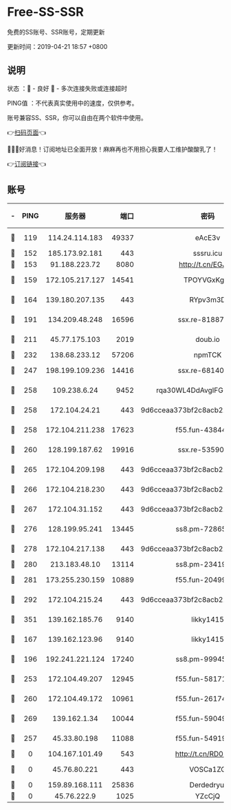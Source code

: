 # Free-SS-SSR

免费的SS账号、SSR账号，定期更新

更新时间：2019-04-21 18:57 +0800

## 说明

状态     ：🙂 - 良好 🙁 - 多次连接失败或连接超时

PING值   ：不代表真实使用中的速度，仅供参考。

账号兼容SS、SSR，你可以自由在两个软件中使用。

👉[扫码页面](https://liesauer.github.io/Free-SS-SSR/)👈

🎉🎉🎉好消息！订阅地址已全面开放！麻麻再也不用担心我要人工维护酸酸乳了！

👉[订阅链接](https://www.liesauer.net/yogurt/subscribe?ACCESS_TOKEN=DAYxR3mMaZAsaqUb)👈

## 账号

|-|PING|服务器|端口|密码|加密方式|区域|
|:----:|:----:|:-----:|-----:|:----:|:----:|:----:|
|🙂|119|114.24.114.183|49337|eAcE3v|chacha20-ietf|TW|
|🙂|152|185.173.92.181|443|sssru.icu|rc4-md5|RU|
|🙂|153|91.188.223.72|8080|http://t.cn/EGJIyrl|rc4-md5|RU|
|🙂|159|172.105.217.127|14541|TPOYVGxKglpi|aes-256-cfb|JP|
|🙂|164|139.180.207.135|443|RYpv3m3D|aes-256-cfb|JP|
|🙂|191|134.209.48.248|16596|ssx.re-81887619|aes-256-cfb|US|
|🙂|211|45.77.175.103|2019|doub.io|aes-128-ctr|SG|
|🙂|232|138.68.233.12|57206|npmTCK|rc4-md5|US|
|🙂|247|198.199.109.236|14416|ssx.re-68140680|aes-256-cfb|US|
|🙂|258|109.238.6.24|9452|rqa30WL4DdAvgIFG6Fs3znzTa|aes-256-cfb|FR|
|🙂|258|172.104.24.21|443|9d6cceaa373bf2c8acb22e60b6a58be6|aes-256-cfb|US|
|🙂|258|172.104.211.238|17623|f55.fun-43844641|aes-256-cfb|US|
|🙂|260|128.199.187.62|19916|ssx.re-53590362|aes-256-cfb|SG|
|🙂|265|172.104.209.198|443|9d6cceaa373bf2c8acb22e60b6a58be6|aes-256-cfb|US|
|🙂|266|172.104.218.230|443|9d6cceaa373bf2c8acb22e60b6a58be6|aes-256-cfb|US|
|🙂|267|172.104.31.152|443|9d6cceaa373bf2c8acb22e60b6a58be6|aes-256-cfb|US|
|🙂|276|128.199.95.241|13445|ss8.pm-72865285|aes-256-cfb|SG|
|🙂|278|172.104.217.138|443|9d6cceaa373bf2c8acb22e60b6a58be6|aes-256-cfb|US|
|🙂|280|213.183.48.10|13114|ss8.pm-23419048|rc4-md5|RU|
|🙂|281|173.255.230.159|10889|f55.fun-20499920|aes-256-cfb|US|
|🙂|292|172.104.215.24|443|9d6cceaa373bf2c8acb22e60b6a58be6|aes-256-cfb|US|
|🙂|351|139.162.185.76|9140|likky1415|aes-256-cfb|DE|
|🙂|167|139.162.123.96|9140|likky1415|aes-256-cfb|JP|
|🙂|196|192.241.221.124|17240|ss8.pm-99945477|aes-256-cfb|US|
|🙂|253|172.104.49.207|12945|f55.fun-58171420|aes-256-cfb|SG|
|🙂|260|172.104.49.172|10961|f55.fun-26174488|aes-256-cfb|SG|
|🙂|269|139.162.1.34|10044|f55.fun-59049291|aes-256-cfb|SG|
|🙁|257|45.33.80.198|11088|f55.fun-54919937|aes-256-cfb|US|
|🙁|0|104.167.101.49|543|http://t.cn/RD0D7sx|rc4-md5|CA|
|🙁|0|45.76.80.221|443|VOSCa1ZG|aes-256-cfb|DE|
|🙁|0|159.89.168.111|25836|Derdedryuj|chacha20|IN|
|🙁|0|45.76.222.9|1025|YZcCjQ|rc4-md5|JP|
